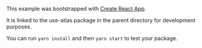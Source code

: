 This example was bootstrapped with [Create React App](https://github.com/facebook/create-react-app).

It is linked to the use-atlas package in the parent directory for development purposes.

You can run `yarn install` and then `yarn start` to test your package.
